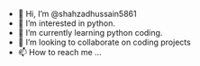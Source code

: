- 👋 Hi, I’m @shahzadhussain5861
- 👀 I’m interested in python.
- 🌱 I’m currently learning python coding.
- 💞️ I’m looking to collaborate on coding projects
- 📫 How to reach me ...

<!---
shahzadhussain5861/shahzadhussain5861 is a ✨ special ✨ repository because its `README.md` (this file) appears on your GitHub profile.
You can click the Preview link to take a look at your changes.
--->
